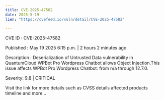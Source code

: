 ```yaml
---
title: CVE-2025-47582
date: 2025-5-19
lien: "https://cvefeed.io/vuln/detail/CVE-2025-47582"

---
```


CVE ID : CVE-2025-47582

Published :  May 19
2025
6:15 p.m. | 2 hours
2 minutes ago

Description : Deserialization of Untrusted Data vulnerability in QuantumCloud WPBot Pro Wordpress Chatbot allows Object Injection.This issue affects WPBot Pro Wordpress Chatbot: from n/a through 12.7.0.

Severity: 9.8 | CRITICAL

Visit the link for more details
such as CVSS details
affected products
timeline
and more...
